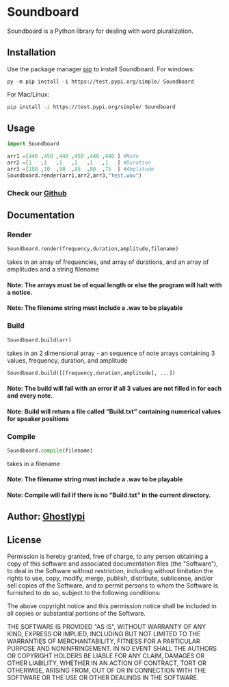 # Soundboard

Soundboard is a Python library for dealing with word pluralization.

## Installation

Use the package manager [pip](https://pip.pypa.io/en/stable/) to install Soundboard.
For windows:

```batch
py -m pip install -i https://test.pypi.org/simple/ Soundboard

```
For Mac/Linux:
```bash
pip install -i https://test.pypi.org/simple/ Soundboard
```


## Usage

```python
import Soundboard

arr1 =[440 ,450 ,440 ,450 ,440 ,440 ] #Note
arr2 =[1   ,1   ,1   ,1   ,1   ,1   ] #Duration
arr3 =[100 ,10  ,90  ,85  ,80  ,75  ] #Amplitude
Soundboard.render(arr1,arr2,arr3,"test.wav")
```
### Check our [Github](https://github.com/ghostlypi/Soundboard)

## Documentation

### Render
```python
Soundboard.render(frequency,duration,amplitude,filename)
```
takes in an array of frequencies, and array of durations, and an array of amplitudes and a string filename
#### Note: The arrays must be of equal length or else the program will halt with a notice.
#### Note: The filename string must include a .wav to be playable

### Build
```python
Soundboard.build(arr)
```
takes in an 2 dimensional array - an sequence of note arrays containing 3 values, frequency, duration, and amplitude
```python
Soundboard.build([[frequency,duration,amplitude], ...])
```
#### Note: The build will fail with an error if all 3 values are not filled in for each and every note.
#### Note: Build will return a file called “Build.txt” containing numerical values for speaker positions

### Compile
```python
Soundboard.compile(filename)
```
takes in a filename
#### Note: The filename string must include a .wav to be playable
#### Note: Compile will fail if there is no “Build.txt” in the current directory.

## Author: [Ghostlypi](parthiyer.com)

## License
Permission is hereby granted, free of charge, to any person obtaining a copy
of this software and associated documentation files (the "Software"), to deal
in the Software without restriction, including without limitation the rights
to use, copy, modify, merge, publish, distribute, sublicense, and/or sell
copies of the Software, and to permit persons to whom the Software is
furnished to do so, subject to the following conditions:

The above copyright notice and this permission notice shall be included in all
copies or substantial portions of the Software.

THE SOFTWARE IS PROVIDED "AS IS", WITHOUT WARRANTY OF ANY KIND, EXPRESS OR
IMPLIED, INCLUDING BUT NOT LIMITED TO THE WARRANTIES OF MERCHANTABILITY,
FITNESS FOR A PARTICULAR PURPOSE AND NONINFRINGEMENT. IN NO EVENT SHALL THE
AUTHORS OR COPYRIGHT HOLDERS BE LIABLE FOR ANY CLAIM, DAMAGES OR OTHER
LIABILITY, WHETHER IN AN ACTION OF CONTRACT, TORT OR OTHERWISE, ARISING FROM,
OUT OF OR IN CONNECTION WITH THE SOFTWARE OR THE USE OR OTHER DEALINGS IN THE
SOFTWARE.


